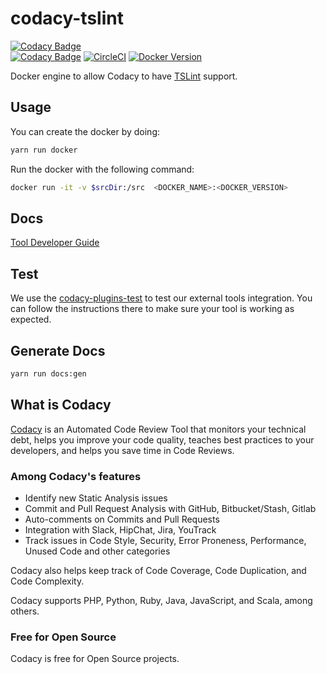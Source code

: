 # codacy-tslint

[![Codacy Badge](https://api.codacy.com/project/badge/Grade/640c98652ae14802b4c4f9f0c16e04f4)](https://www.codacy.com/gh/codacy/codacy-tslint?utm_source=github.com&amp;utm_medium=referral&amp;utm_content=codacy/codacy-tslint&amp;utm_campaign=Badge_Grade)  
[![Codacy Badge](https://api.codacy.com/project/badge/Coverage/640c98652ae14802b4c4f9f0c16e04f4)](https://www.codacy.com/gh/codacy/codacy-tslint?utm_source=github.com&utm_medium=referral&utm_content=codacy/codacy-tslint&utm_campaign=Badge_Coverage)
[![CircleCI](https://circleci.com/gh/codacy/codacy-tslint.svg?style=svg)](https://circleci.com/gh/codacy/codacy-tslint)
[![Docker Version](https://images.microbadger.com/badges/version/codacy/codacy-tslint.svg)](https://microbadger.com/images/codacy/codacy-tslint "Get your own version badge on microbadger.com")

Docker engine to allow Codacy to have [TSLint](https://github.com/palantir/tslint) support.

## Usage

You can create the docker by doing:

```sh
yarn run docker
```

Run the docker with the following command:

```sh
docker run -it -v $srcDir:/src  <DOCKER_NAME>:<DOCKER_VERSION>
```

## Docs

[Tool Developer Guide](https://support.codacy.com/hc/en-us/articles/207994725-Tool-Developer-Guide)

## Test

We use the [codacy-plugins-test](https://github.com/codacy/codacy-plugins-test) to test our external tools integration.
You can follow the instructions there to make sure your tool is working as expected.

## Generate Docs

```sh
yarn run docs:gen
```

## What is Codacy

[Codacy](https://www.codacy.com/) is an Automated Code Review Tool
that monitors your technical debt, helps you improve your code quality,
teaches best practices to your developers,
and helps you save time in Code Reviews.

### Among Codacy's features

-   Identify new Static Analysis issues
-   Commit and Pull Request Analysis with GitHub, Bitbucket/Stash, Gitlab
-   Auto-comments on Commits and Pull Requests
-   Integration with Slack, HipChat, Jira, YouTrack
-   Track issues in Code Style, Security, Error Proneness, Performance, Unused Code and other categories

Codacy also helps keep track of Code Coverage, Code Duplication,
and Code Complexity.

Codacy supports PHP, Python, Ruby, Java, JavaScript, and Scala, among others.

### Free for Open Source

Codacy is free for Open Source projects.
